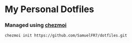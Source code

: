 # My Personal Dotfiles

### Managed using [chezmoi](https://www.chezmoi.io/)

```bash
chezmoi init https://github.com/SamuelFR7/dotfiles.git
```
